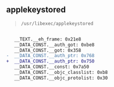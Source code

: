 ## applekeystored

> `/usr/libexec/applekeystored`

```diff

   __TEXT.__eh_frame: 0x21e8
   __DATA_CONST.__auth_got: 0xbe8
   __DATA_CONST.__got: 0x358
-  __DATA_CONST.__auth_ptr: 0x768
+  __DATA_CONST.__auth_ptr: 0x750
   __DATA_CONST.__const: 0x7a50
   __DATA_CONST.__objc_classlist: 0xb8
   __DATA_CONST.__objc_protolist: 0x30

```
